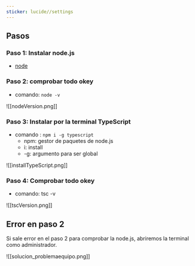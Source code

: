 ```yaml
---
sticker: lucide//settings
---
```

## Pasos

### Paso 1: Instalar node.js
- [node](https://nodejs.org/en)

### Paso 2: comprobar todo okey

- comando: `node -v`

![[nodeVersion.png]]

### Paso 3: Instalar por la terminal TypeScript

- comando : `npm i -g typescript`
	- npm: gestor de paquetes de node.js
	- i: install
	- -g: argumento para ser global

![[installTypeScript.png]]

### Paso 4: Comprobar todo okey

- comando: tsc -v

![[tscVersion.png]]


## Error en paso 2

Si sale error en el paso 2 para comprobar la node.js, abriremos la terminal como administrador.

![[solucion_problemaequipo.png]]



